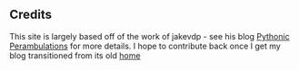 Credits
-------
This site is largely based off of the work of jakevdp - see his blog 
[Pythonic Perambulations](https://github.com/jakevdp/PythonicPerambulations)
for more details. I hope to contribute back once I get my blog transitioned
from its old [home](https://kkjkok.blogspot.com)
